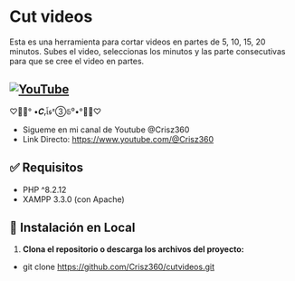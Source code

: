 # Cut videos
Esta es una herramienta para cortar videos en partes de 5, 10, 15, 20 minutos.
Subes el video, seleccionas los minutos y las parte consecutivas para que se cree el video en partes.

## [![YouTube](https://img.shields.io/badge/YouTube-%23FF0000.svg?style=for-the-badge&logo=YouTube&logoColor=white)](https://www.youtube.com/@Crisz360)
♡🥛🍪° •𝑪ᵣἶ𝖘ᶻ③𝟞⁰•°🍪🥛♡
- Sigueme en mi canal de Youtube @Crisz360
- Link Directo: https://www.youtube.com/@Crisz360

## ✅ Requisitos
- PHP ^8.2.12
- XAMPP 3.3.0 (con Apache)

## 🔧 Instalación en Local
1. **Clona el repositorio o descarga los archivos del proyecto:**
- git clone https://github.com/Crisz360/cutvideos.git

